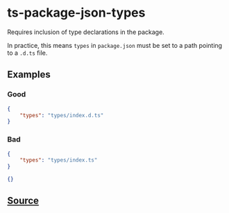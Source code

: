 # ts-package-json-types

Requires inclusion of type declarations in the package.

In practice, this means `types` in `package.json` must be set to a path pointing to a `.d.ts` file.

## Examples

### Good

```json
{
    "types": "types/index.d.ts"
}
```

### Bad

```json
{
    "types": "types/index.ts"
}
```

```json
{}
```

## [Source](https://azuresdkspecs.z5.web.core.windows.net/TypeScriptSpec.html#ts-package-json-types)
